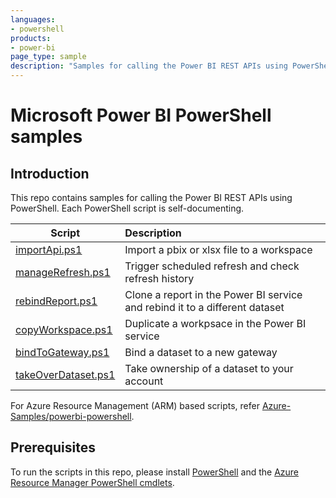 ```yaml
---
languages:
- powershell
products:
- power-bi
page_type: sample
description: "Samples for calling the Power BI REST APIs using PowerShell."
---
```


# Microsoft Power BI PowerShell samples

## Introduction

This repo contains samples for calling the Power BI REST APIs using PowerShell. Each PowerShell script is self-documenting.

| Script |Description |
|----|:---|
| [importApi.ps1](importApi.ps1) | Import a pbix or xlsx file to a workspace  |
| [manageRefresh.ps1](manageRefresh.ps1) |  Trigger scheduled refresh and check refresh history |
| [rebindReport.ps1](rebindReport.ps1) | Clone a report in the Power BI service and rebind it to a different dataset  |
| [copyWorkspace.ps1](copyWorkspace.ps1) | Duplicate a workpsace in the Power BI service   |
| [bindToGateway.ps1](bindtogateway.ps1) | Bind a dataset to a new gateway  |
| [takeOverDataset.ps1](takeOverDataset.ps1) | Take ownership of a dataset to your account  |

For Azure Resource Management (ARM) based scripts, refer [Azure-Samples/powerbi-powershell](https://github.com/Azure-Samples/powerbi-powershell).


## Prerequisites

To run the scripts in this repo, please install [PowerShell](https://aka.ms/install-powershell) and the [Azure Resource Manager PowerShell cmdlets](https://www.powershellgallery.com/packages/AzureRM/).


